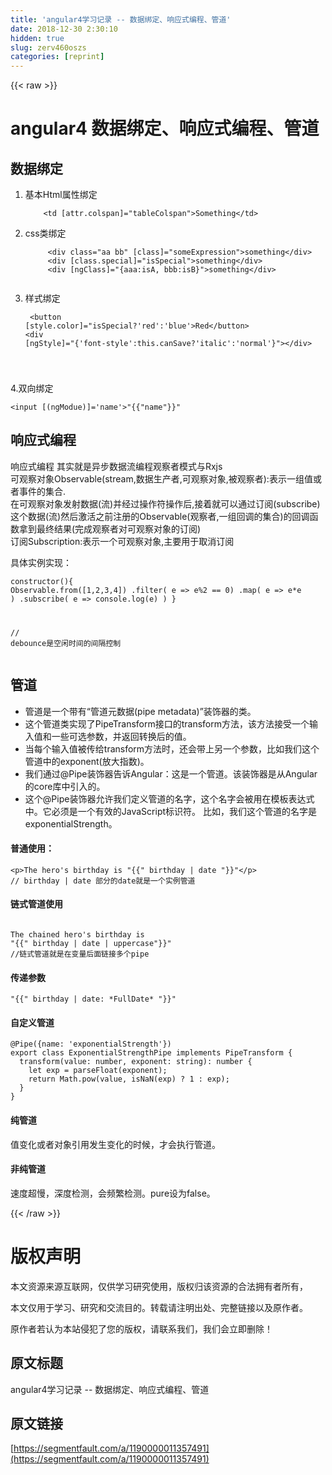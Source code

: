 ```yaml
---
title: 'angular4学习记录 -- 数据绑定、响应式编程、管道' 
date: 2018-12-30 2:30:10
hidden: true
slug: zerv460oszs
categories: [reprint]
---
```


{{< raw >}}

                    
<h1 id="articleHeader0">angular4 数据绑定、响应式编程、管道</h1>
<h2 id="articleHeader1">数据绑定</h2>
<ol>
<li>
<p>基本Html属性绑定</p>
<div class="widget-codetool" style="display:none;">
      <div class="widget-codetool--inner">
      <span class="selectCode code-tool" data-toggle="tooltip" data-placement="top" title="" data-original-title="全选"></span>
      <span type="button" class="copyCode code-tool" data-toggle="tooltip" data-placement="top" data-clipboard-text="    <td [attr.colspan]=&quot;tableColspan&quot;>Something</td>
" title="" data-original-title="复制"></span>
      <span type="button" class="saveToNote code-tool" data-toggle="tooltip" data-placement="top" title="" data-original-title="放进笔记"></span>
      </div>
      </div><pre class="hljs xml"><code>    <span class="hljs-tag">&lt;<span class="hljs-name">td</span> [<span class="hljs-attr">attr.colspan</span>]=<span class="hljs-string">"tableColspan"</span>&gt;</span>Something<span class="hljs-tag">&lt;/<span class="hljs-name">td</span>&gt;</span>
</code></pre>
</li>
<li>
<p>css类绑定</p>
<div class="widget-codetool" style="display:none;">
      <div class="widget-codetool--inner">
      <span class="selectCode code-tool" data-toggle="tooltip" data-placement="top" title="" data-original-title="全选"></span>
      <span type="button" class="copyCode code-tool" data-toggle="tooltip" data-placement="top" data-clipboard-text="     <div class=&quot;aa bb&quot; [class]=&quot;someExpression&quot;>something</div>
     <div [class.special]=&quot;isSpecial&quot;>something</div>
     <div [ngClass]=&quot;{aaa:isA, bbb:isB}&quot;>something</div>
    " title="" data-original-title="复制"></span>
      <span type="button" class="saveToNote code-tool" data-toggle="tooltip" data-placement="top" title="" data-original-title="放进笔记"></span>
      </div>
      </div><pre class="hljs applescript"><code>     &lt;<span class="hljs-keyword">div</span> <span class="hljs-built_in">class</span>=<span class="hljs-string">"aa bb"</span> [<span class="hljs-built_in">class</span>]=<span class="hljs-string">"someExpression"</span>&gt;something&lt;/<span class="hljs-keyword">div</span>&gt;
     &lt;<span class="hljs-keyword">div</span> [<span class="hljs-built_in">class</span>.special]=<span class="hljs-string">"isSpecial"</span>&gt;something&lt;/<span class="hljs-keyword">div</span>&gt;
     &lt;<span class="hljs-keyword">div</span> [ngClass]=<span class="hljs-string">"{aaa:isA, bbb:isB}"</span>&gt;something&lt;/<span class="hljs-keyword">div</span>&gt;
    </code></pre>
</li>
<li>
<p>样式绑定</p>
<div class="widget-codetool" style="display:none;">
      <div class="widget-codetool--inner">
      <span class="selectCode code-tool" data-toggle="tooltip" data-placement="top" title="" data-original-title="全选"></span>
      <span type="button" class="copyCode code-tool" data-toggle="tooltip" data-placement="top" data-clipboard-text="    <button [style.color]=&quot;isSpecial?'red':'blue'>Red</button>
    <div [ngStyle]=&quot;{'font-style':this.canSave?'italic':'normal'}&quot;></div>

" title="" data-original-title="复制"></span>
      <span type="button" class="saveToNote code-tool" data-toggle="tooltip" data-placement="top" title="" data-original-title="放进笔记"></span>
      </div>
      </div><pre class="hljs ceylon"><code>    &lt;button [style.color]=<span class="hljs-string">"isSpecial?'red':'blue'&gt;Red&lt;/button&gt;
    &lt;div [ngStyle]="</span>{<span class="hljs-string">'font-style'</span>:<span class="hljs-keyword">this</span>.canSave?<span class="hljs-string">'italic'</span>:<span class="hljs-string">'normal'</span>}<span class="hljs-string">"&gt;&lt;/div&gt;

</span></code></pre>
</li>
</ol>
<p>4.双向绑定</p>
<div class="widget-codetool" style="display:none;">
      <div class="widget-codetool--inner">
      <span class="selectCode code-tool" data-toggle="tooltip" data-placement="top" title="" data-original-title="全选"></span>
      <span type="button" class="copyCode code-tool" data-toggle="tooltip" data-placement="top" data-clipboard-text="<input [(ngModue)]='name'>"{{"name"}}"
" title="" data-original-title="复制"></span>
      <span type="button" class="saveToNote code-tool" data-toggle="tooltip" data-placement="top" title="" data-original-title="放进笔记"></span>
      </div>
      </div><pre class="hljs django"><code><span class="xml"><span class="hljs-tag">&lt;<span class="hljs-name">input</span> [(<span class="hljs-attr">ngModue</span>)]=<span class="hljs-string">'name'</span>&gt;</span></span><span class="hljs-template-variable">"{{"name"}}"</span><span class="xml">
</span></code></pre>
<h2 id="articleHeader2">响应式编程</h2>
<p>响应式编程 其实就是异步数据流编程观察者模式与Rxjs<br>可观察对象Observable(stream,数据生产者,可观察对象,被观察者):表示一组值或者事件的集合.<br>在可观察对象发射数据(流)并经过操作符操作后,接着就可以通过订阅(subscribe)这个数据(流)然后激活之前注册的Observable(观察者,一组回调的集合)的回调函数拿到最终结果(完成观察者对可观察对象的订阅)<br>订阅Subscription:表示一个可观察对象,主要用于取消订阅</p>
<p>具体实例实现：</p>
<div class="widget-codetool" style="display:none;">
      <div class="widget-codetool--inner">
      <span class="selectCode code-tool" data-toggle="tooltip" data-placement="top" title="" data-original-title="全选"></span>
      <span type="button" class="copyCode code-tool" data-toggle="tooltip" data-placement="top" data-clipboard-text="constructor(){
    Observable.from([1,2,3,4])
        .filter( e => e%2 == 0)
        .map( e => e*e )
        .subscribe(
            e => console.log(e)
        )
}


// debounce是空闲时间的间隔控制" title="" data-original-title="复制"></span>
      <span type="button" class="saveToNote code-tool" data-toggle="tooltip" data-placement="top" title="" data-original-title="放进笔记"></span>
      </div>
      </div><pre class="hljs delphi"><code class="javscript"><span class="hljs-function"><span class="hljs-keyword">constructor</span><span class="hljs-params">()</span><span class="hljs-comment">{
    Observable.from([1,2,3,4])
        .filter( e =&gt; e%2 == 0)
        .map( e =&gt; e*e )
        .subscribe(
            e =&gt; console.log(e)
        )
}</span>


<span class="hljs-comment">// debounce是空闲时间的间隔控制</span></span></code></pre>
<h2 id="articleHeader3">管道</h2>
<ul>
<li>管道是一个带有“管道元数据(pipe metadata)”装饰器的类。</li>
<li>这个管道类实现了PipeTransform接口的transform方法，该方法接受一个输入值和一些可选参数，并返回转换后的值。</li>
<li>当每个输入值被传给transform方法时，还会带上另一个参数，比如我们这个管道中的exponent(放大指数)。</li>
<li>我们通过@Pipe装饰器告诉Angular：这是一个管道。该装饰器是从Angular的core库中引入的。</li>
<li>这个@Pipe装饰器允许我们定义管道的名字，这个名字会被用在模板表达式中。它必须是一个有效的JavaScript标识符。 比如，我们这个管道的名字是exponentialStrength。</li>
</ul>
<h4>普通使用：</h4>
<div class="widget-codetool" style="display:none;">
      <div class="widget-codetool--inner">
      <span class="selectCode code-tool" data-toggle="tooltip" data-placement="top" title="" data-original-title="全选"></span>
      <span type="button" class="copyCode code-tool" data-toggle="tooltip" data-placement="top" data-clipboard-text="<p>The hero's birthday is "{{" birthday | date "}}"</p>
// birthday | date 部分的date就是一个实例管道
" title="" data-original-title="复制"></span>
      <span type="button" class="saveToNote code-tool" data-toggle="tooltip" data-placement="top" title="" data-original-title="放进笔记"></span>
      </div>
      </div><pre class="hljs twig"><code><span class="xml"><span class="hljs-tag">&lt;<span class="hljs-name">p</span>&gt;</span>The hero's birthday is </span><span class="hljs-template-variable">"{{" birthday | <span class="hljs-name">date</span> "}}"</span><span class="xml"><span class="hljs-tag">&lt;/<span class="hljs-name">p</span>&gt;</span>
// birthday | date 部分的date就是一个实例管道
</span></code></pre>
<h4>链式管道使用</h4>
<div class="widget-codetool" style="display:none;">
      <div class="widget-codetool--inner">
      <span class="selectCode code-tool" data-toggle="tooltip" data-placement="top" title="" data-original-title="全选"></span>
      <span type="button" class="copyCode code-tool" data-toggle="tooltip" data-placement="top" data-clipboard-text="
The chained hero's birthday is
"{{" birthday | date | uppercase"}}"
//链式管道就是在变量后面链接多个pipe
" title="" data-original-title="复制"></span>
      <span type="button" class="saveToNote code-tool" data-toggle="tooltip" data-placement="top" title="" data-original-title="放进笔记"></span>
      </div>
      </div><pre class="hljs 1c"><code>
The chained hero's birthday is
"{{" birthday <span class="hljs-string">| date | uppercase"}}"</span>
<span class="hljs-comment">//链式管道就是在变量后面链接多个pipe</span>
</code></pre>
<h4>传递参数</h4>
<div class="widget-codetool" style="display:none;">
      <div class="widget-codetool--inner">
      <span class="selectCode code-tool" data-toggle="tooltip" data-placement="top" title="" data-original-title="全选"></span>
      <span type="button" class="copyCode code-tool" data-toggle="tooltip" data-placement="top" data-clipboard-text=""{{" birthday | date: *FullDate* "}}"
" title="" data-original-title="复制"></span>
      <span type="button" class="saveToNote code-tool" data-toggle="tooltip" data-placement="top" title="" data-original-title="放进笔记"></span>
      </div>
      </div><pre class="hljs clojure"><code>"{{" birthday | date: *FullDate* "}}"
</code></pre>
<h4>自定义管道</h4>
<div class="widget-codetool" style="display:none;">
      <div class="widget-codetool--inner">
      <span class="selectCode code-tool" data-toggle="tooltip" data-placement="top" title="" data-original-title="全选"></span>
      <span type="button" class="copyCode code-tool" data-toggle="tooltip" data-placement="top" data-clipboard-text="@Pipe({name: 'exponentialStrength'})
export class ExponentialStrengthPipe implements PipeTransform {
  transform(value: number, exponent: string): number {
    let exp = parseFloat(exponent);
    return Math.pow(value, isNaN(exp) ? 1 : exp);
  }
}
" title="" data-original-title="复制"></span>
      <span type="button" class="saveToNote code-tool" data-toggle="tooltip" data-placement="top" title="" data-original-title="放进笔记"></span>
      </div>
      </div><pre class="hljs typescript"><code><span class="hljs-meta">@Pipe</span>({name: <span class="hljs-string">'exponentialStrength'</span>})
<span class="hljs-keyword">export</span> <span class="hljs-keyword">class</span> ExponentialStrengthPipe <span class="hljs-keyword">implements</span> PipeTransform {
  transform(value: <span class="hljs-built_in">number</span>, exponent: <span class="hljs-built_in">string</span>): <span class="hljs-built_in">number</span> {
    <span class="hljs-keyword">let</span> exp = <span class="hljs-built_in">parseFloat</span>(exponent);
    <span class="hljs-keyword">return</span> <span class="hljs-built_in">Math</span>.pow(value, <span class="hljs-built_in">isNaN</span>(exp) ? <span class="hljs-number">1</span> : exp);
  }
}
</code></pre>
<h4>纯管道</h4>
<p>值变化或者对象引用发生变化的时候，才会执行管道。</p>
<h4>非纯管道</h4>
<p>速度超慢，深度检测，会频繁检测。pure设为false。</p>

                
{{< /raw >}}

# 版权声明
本文资源来源互联网，仅供学习研究使用，版权归该资源的合法拥有者所有，

本文仅用于学习、研究和交流目的。转载请注明出处、完整链接以及原作者。

原作者若认为本站侵犯了您的版权，请联系我们，我们会立即删除！

## 原文标题
angular4学习记录 -- 数据绑定、响应式编程、管道

## 原文链接
[https://segmentfault.com/a/1190000011357491](https://segmentfault.com/a/1190000011357491)

